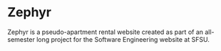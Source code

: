 # Zephyr
 Zephyr is a pseudo-apartment rental website created as part of an all-semester long project for the Software Engineering website at SFSU. 
